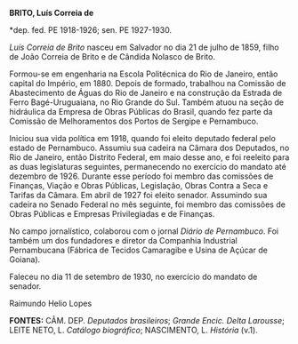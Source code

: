 **BRITO, Luís Correia de**

\*dep. fed. PE 1918-1926; sen. PE 1927-1930.

*Luís Correia de Brito* nasceu em Salvador no dia 21 de julho de 1859,
filho de João Correia de Brito e de Cândida Nolasco de Brito.

Formou-se em engenharia na Escola Politécnica do Rio de Janeiro, então
capital do Império, em 1880. Depois de formado, trabalhou na Comissão de
Abastecimento de Águas do Rio de Janeiro e na construção da Estrada de
Ferro Bagé-Uruguaiana, no Rio Grande do Sul. Também atuou na seção de
hidráulica da Empresa de Obras Públicas do Brasil, quando fez parte da
Comissão de Melhoramentos dos Portos de Sergipe e Pernambuco.

Iniciou sua vida política em 1918, quando foi eleito deputado federal
pelo estado de Pernambuco. Assumiu sua cadeira na Câmara dos Deputados,
no Rio de Janeiro, então Distrito Federal, em maio desse ano, e foi
reeleito para as duas legislaturas seguintes, permanecendo no exercício
do mandato até dezembro de 1926. Durante esse período foi membro das
comissões de Finanças, Viação e Obras Públicas, Legislação, Obras Contra
a Seca e Tarifas da Câmara. Em abril de 1927 foi eleito senador.
Assumindo sua cadeira no Senado Federal no mês seguinte, foi membro das
comissões de Obras Públicas e Empresas Privilegiadas e de Finanças.

No campo jornalístico, colaborou com o jornal *Diário de Pernambuco*.
Foi também um dos fundadores e diretor da Companhia Industrial
Pernambucana (Fábrica de Tecidos Camaragibe e Usina de Açúcar de
Goiana).

Faleceu no dia 11 de setembro de 1930, no exercício do mandato de
senador.

Raimundo Helio Lopes

**FONTES:** CÂM. DEP. *Deputados brasileiros*; *Grande Encic. Delta
Larousse*; LEITE NETO, L. *Catálogo biográfico*; NASCIMENTO, L.
*História* (v.1).
